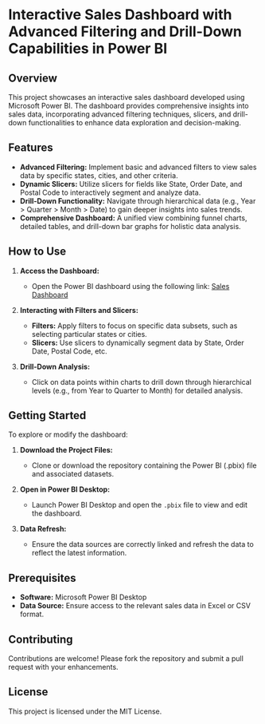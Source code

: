 # Interactive Sales Dashboard with Advanced Filtering and Drill-Down Capabilities in Power BI

## Overview

This project showcases an interactive sales dashboard developed using Microsoft Power BI. The dashboard provides comprehensive insights into sales data, incorporating advanced filtering techniques, slicers, and drill-down functionalities to enhance data exploration and decision-making.

## Features

- **Advanced Filtering:** Implement basic and advanced filters to view sales data by specific states, cities, and other criteria.
- **Dynamic Slicers:** Utilize slicers for fields like State, Order Date, and Postal Code to interactively segment and analyze data.
- **Drill-Down Functionality:** Navigate through hierarchical data (e.g., Year > Quarter > Month > Date) to gain deeper insights into sales trends.
- **Comprehensive Dashboard:** A unified view combining funnel charts, detailed tables, and drill-down bar graphs for holistic data analysis.

## How to Use

1. **Access the Dashboard:**
   - Open the Power BI dashboard using the following link: [Sales Dashboard](https://app.powerbi.com/groups/me/dashboards/765ec534-3a82-4751-bc1a-39352d8d1306?ctid=d4963ce2-af94-4122-95a9-644e8b01624d&pbi_source=linkShare)

2. **Interacting with Filters and Slicers:**
   - **Filters:** Apply filters to focus on specific data subsets, such as selecting particular states or cities.
   - **Slicers:** Use slicers to dynamically segment data by State, Order Date, Postal Code, etc.

3. **Drill-Down Analysis:**
   - Click on data points within charts to drill down through hierarchical levels (e.g., from Year to Quarter to Month) for detailed analysis.

## Getting Started

To explore or modify the dashboard:

1. **Download the Project Files:**
   - Clone or download the repository containing the Power BI (.pbix) file and associated datasets.

2. **Open in Power BI Desktop:**
   - Launch Power BI Desktop and open the `.pbix` file to view and edit the dashboard.

3. **Data Refresh:**
   - Ensure the data sources are correctly linked and refresh the data to reflect the latest information.

## Prerequisites

- **Software:** Microsoft Power BI Desktop
- **Data Source:** Ensure access to the relevant sales data in Excel or CSV format.

## Contributing

Contributions are welcome! Please fork the repository and submit a pull request with your enhancements.

## License

This project is licensed under the MIT License.
